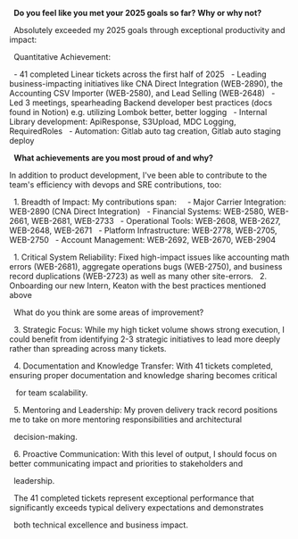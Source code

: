   **Do you feel like you met your 2025 goals so far? Why or why not?**

  Absolutely exceeded my 2025 goals through exceptional productivity and impact:

  Quantitative Achievement:

  - 41 completed Linear tickets across the first half of 2025
  - Leading business-impacting initiatives like CNA Direct Integration (WEB-2890), the Accounting CSV Importer (WEB-2580), and Lead Selling (WEB-2648)
  - Led 3 meetings, spearheading Backend developer best practices (docs found in Notion) e.g. utilizing Lombok better, better logging
  - Internal Library development: ApiResponse, S3Upload, MDC Logging, RequiredRoles
  - Automation: Gitlab auto tag creation, Gitlab auto staging deploy


  **What achievements are you most proud of and why?**

  In addition to product development, I've been able to contribute to the team's efficiency with devops and SRE contributions, too:

  1. Breadth of Impact: My contributions span:
  
  - Major Carrier Integration: WEB-2890 (CNA Direct Integration)
  - Financial Systems: WEB-2580, WEB-2661, WEB-2681, WEB-2733
  - Operational Tools: WEB-2608, WEB-2627, WEB-2648, WEB-2671
  - Platform Infrastructure: WEB-2778, WEB-2705, WEB-2750
  - Account Management: WEB-2692, WEB-2670, WEB-2904

  1. Critical System Reliability: Fixed high-impact issues like accounting math errors (WEB-2681), aggregate operations bugs (WEB-2750), and business record duplications (WEB-2723) as well as many other site-errors.
  2. Onboarding our new Intern, Keaton with the best practices mentioned above



  What do you think are some areas of improvement?

  3. Strategic Focus: While my high ticket volume shows strong execution, I could benefit from identifying 2-3 strategic initiatives to lead more deeply rather than spreading across many tickets.

  

  4. Documentation and Knowledge Transfer: With 41 tickets completed, ensuring proper documentation and knowledge sharing becomes critical

   for team scalability.

  

  5. Mentoring and Leadership: My proven delivery track record positions me to take on more mentoring responsibilities and architectural

  decision-making.

  

  6. Proactive Communication: With this level of output, I should focus on better communicating impact and priorities to stakeholders and

  leadership.

  

  The 41 completed tickets represent exceptional performance that significantly exceeds typical delivery expectations and demonstrates

  both technical excellence and business impact.